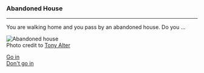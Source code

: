 ### Abandoned House
---
You are walking home and you pass by an abandoned house. Do you ...

![Abandoned house](https://upload.wikimedia.org/wikipedia/commons/e/ed/Abandoned_house_in_White_Marsh%2C_Virginia.jpg "Logo Title Text 1")  
Photo credit to [Tony Alter](https://www.flickr.com/photos/78428166@N00/7625135496)

[Go in](situations/two-doors.md)  
[Don't go in](situations/are-you-sure.md)
